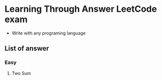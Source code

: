 # Learning Through Answer LeetCode exam
- Write with any programing language

## List of answer
### Easy
1. Two Sum
